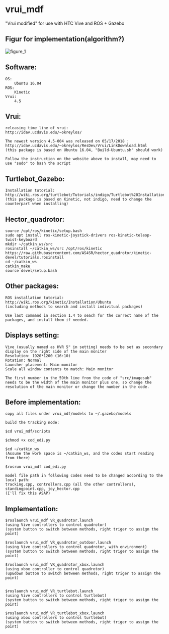 # vrui_mdf
"Vrui modified" for use with HTC Vive and ROS + Gazebo 


## Figur for implementation(algorithm?)

![figure_1](https://user-images.githubusercontent.com/24307076/42660737-0c8e63b0-85fa-11e8-95ff-bbf9ec9a4d53.png)

## Software:

	OS:
		Ubuntu 16.04
	ROS:
		Kinetic
	Vrui:
		4.5


## Vrui:
	releasing time line of vrui: 
	http://idav.ucdavis.edu/~okreylos/

	The newest version 4.5-004 was released on 05/17/2018 :
	http://idav.ucdavis.edu/~okreylos/ResDev/Vrui/LinkDownload.html
	(this package is based on Ubuntu 16.04, "Build-Ubuntu.sh" should work)

	Follow the instruction on the website above to install, may need to use "sudo" to bash the script


## Turtlebot_Gazebo:

	Installation tutorial: http://wiki.ros.org/turtlebot/Tutorials/indigo/Turtlebot%20Installation
	(this package is based on Kinetic, not indigo, need to change the counterpart when installing)

## Hector_quadrotor:

	source /opt/ros/kinetic/setup.bash
	sudo apt install ros-kinetic-joystick-drivers ros-kinetic-teleop-twist-keyboard
	mkdir ~/catkin_ws/src
	rosinstall ~/catkin_ws/src /opt/ros/kinetic https://raw.githubusercontent.com/AS4SR/hector_quadrotor/kinetic-devel/tutorials.rosinstall
	cd ~/catkin_ws
	catkin_make
	source devel/setup.bash

## Other packages:

	ROS installation tutorial: http://wiki.ros.org/kinetic/Installation/Ubuntu
	(including methods to search and install indivitual packages)

	Use last command in section 1.4 to seach for the correct name of the packages, and install them if needed.

## Displays setting:
	
	Vive (usually named as HVR 5" in setting) needs to be set as secondary display on the right side of the main moniter
	Resolution: 1920*1200 (16:10)
	Rotation: Normal
	Launcher placement: Main monitor
	Scale all window contents to match: Main monitor

	The first number in the 59th line from the code of "src/imagesub" needs to be the width of the main monitor plus one, so change the resolution of the main monitor or change the number in the code.

	
## Before implementation:

	copy all files under vrui_mdf/models to ~/.gazebo/models

	build the tracking node:

	$cd vrui_mdf/scripts
	
	$chmod +x cod_edi.py

	$cd ~/catkin_ws
	(Assume the work space is ~/catkin_ws, and the codes start reading from there)

	$rosrun vrui_mdf cod_edi.py

	model file path in following codes need to be changed according to the local path:
	tracking.cpp, controllers.cpp (all the other controllers), standingpoint.cpp, joy_hector.cpp
	(I'll fix this ASAP)

## Implementation:
	
	$roslaunch vrui_mdf VR_quadrotor.launch
	(using Vive controllers to control quadrotor)
	(system button to switch between methods, right triger to assign the point)

	$roslaunch vrui_mdf VR_quadrotor_outdoor.launch
	(using Vive controllers to control quadrotor, with environment)
	(system button to switch between methods, right triger to assign the point)

	$roslaunch vrui_mdf VR_quadrotor_xbox.launch
	(using xbox controller to control quadrotor)
	(up&down button to switch between methods, right triger to assign the point)


	$roslaunch vrui_mdf VR_turtlebot.launch
	(using Vive controllers to control turtlebot)
	(system button to switch between methods, right triger to assign the point)

	$roslaunch vrui_mdf VR_turtlebot_xbox.launch
	(using xbox controllers to control turtlebot)
	(system button to switch between methods, right triger to assign the point)
